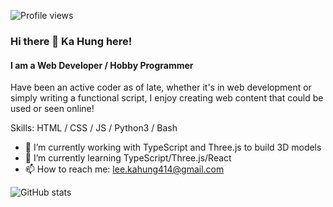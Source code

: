 ![Profile views](https://gpvc.arturio.dev/leekahung)  

### Hi there 👋 Ka Hung here!
#### I am a Web Developer / Hobby Programmer
Have been an active coder as of late, whether it's in web development or simply writing a functional script, I enjoy creating web content that could be used or seen online!

Skills: HTML / CSS / JS / Python3 / Bash

- 🔭 I’m currently working with TypeScript and Three.js to build 3D models
- 🌱 I’m currently learning TypeScript/Three.js/React
- 📫 How to reach me: lee.kahung414@gmail.com

![GitHub stats](https://github-readme-stats.vercel.app/api?username=leekahung&show_icons=true)
